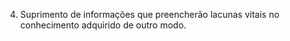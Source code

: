 ﻿4. Suprimento de informações que preencherão lacunas vitais no conhecimento adquirido de outro modo.